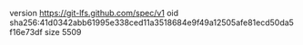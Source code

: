 version https://git-lfs.github.com/spec/v1
oid sha256:41d0342abb61995e338ced11a3518684e9f49a12505afe81ecd50da5f16e73df
size 5509
